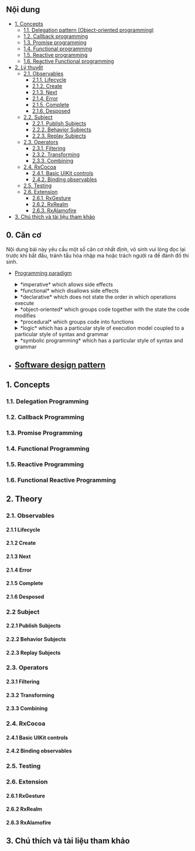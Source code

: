 ## Nội dung

- [1. Concepts](#1-concepts)
  * [1.1. Delegation pattern (Object-oriented programming)](#11-delegation-pattern)
  * [1.2. Callback programming](#12-callback-programming)
  * [1.3. Promise programming](#13-promise-programming)
  * [1.4. Functional programming](#14-functional-programming)
  * [1.5. Reactive programming](#15-reactive-programming)
  * [1.6. Reactive Functional programming](#16-reactive-functional-programming)
- [2. Lý thuyết](#2-theory)
  * [2.1. Observables](#21-observables)
    + [2.1.1. Lifecycle](#211-lifecycle)
    + [2.1.2. Create](#212-create)
    + [2.1.3. Next](#213-next)
    + [2.1.4. Error](#214-error)
    + [2.1.5. Complete](#215-complete)
    + [2.1.6. Desposed](#216-desposed)
  * [2.2. Subject](#22-subject)
    + [2.2.1. Publish Subjects](#221-publish-subjects)
    + [2.2.2. Behavior Subjects](#222-behavior-subjects)
    + [2.2.3. Replay Subjects](#223-replay-subjects)
  * [2.3. Operators](#23-operators)
    + [2.3.1. Filtering](#231-filtering)
    + [2.3.2. Transforming](#232-transforming)
    + [2.3.3. Combining](#233-combining)
  * [2.4. RxCocoa](#24-rxcocoa)
    + [2.4.1. Basic UIKit controls](#241-basic-uikit-controls)
    + [2.4.2. Binding observables](#242-binding-observables)
  * [2.5. Testing](#25-testing)
  * [2.6. Extension](#26-extension)
    + [2.6.1. RxGesture](#261-rxgesture)
    + [2.6.2. RxRealm](#262-rxrealm)
    + [2.6.3. RxAlamofire](#263-rxalamofire)
- [3. Chú thích và tài liệu tham khảo](#notes-and-references)

## 0. Căn cơ

Nội dung bài này yêu cầu một số căn cơ nhất định, võ sinh vui lòng đọc lại trước khi bắt đầu, tránh tẩu hỏa nhập ma hoặc trách người ra đề đánh đố thí sinh.

- [Programming paradigm](https://en.wikipedia.org/wiki/Programming_paradigm)
    <details><summary>*imperative* which allows side effects</summary>
    An imperative language uses a sequence of statements to determine how to reach a certain goal. These statements are said to change the state of the program as each one is executed in turn.
    
        ```java
            int total = 0;
            int number1 = 5;
            int number2 = 10;
            int number3 = 15;
            total = number1 + number2 + number3; 
        ```
    </details>
    
    <details><summary>*functional* which disallows side effects</summary>
    The functional programming paradigm was explicitly created to support a pure functional approach to problem solving. Functional programming is a form of declarative programming.
    </details>
    
    <details><summary>*declarative* which does not state the order in which operations execute</summary>
    </details>
    
    <details><summary>*object-oriented* which groups code together with the state the code modifies</summary>
    </details>
    
    <details><summary>*procedural* which groups code into functions</summary>
    </details>
    
    <details><summary>*logic* which has a particular style of execution model coupled to a particular style of syntax and grammar</summary>
    </details>
    
    <details><summary>*symbolic programming* which has a particular style of syntax and grammar</summary>
    </details>

- [Software design pattern](https://en.wikipedia.org/wiki/Software_design_pattern)
    - 

## 1. Concepts

### 1.1. Delegation Programming

### 1.2. Callback Programming

### 1.3. Promise Programming

### 1.4. Functional Programming

### 1.5. Reactive Programming

### 1.6. Functional Reactive Programming


## 2. Theory


### 2.1. Observables

#### 2.1.1 Lifecycle

#### 2.1.2 Create

#### 2.1.3 Next

#### 2.1.4 Error

#### 2.1.5 Complete

#### 2.1.6 Desposed


### 2.2 Subject

#### 2.2.1 Publish Subjects

#### 2.2.2 Behavior Subjects

#### 2.2.3 Replay Subjects


### 2.3. Operators

#### 2.3.1 Filtering

#### 2.3.2 Transforming

#### 2.3.3 Combining


### 2.4. RxCocoa

#### 2.4.1 Basic UIKit controls

#### 2.4.2 Binding observables


### 2.5. Testing


### 2.6. Extension

#### 2.6.1 RxGesture

#### 2.6.2 RxRealm

#### 2.6.3 RxAlamofire


## 3. Chú thích và tài liệu tham khảo<a name="notes-and-references"></a>
